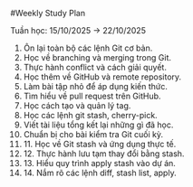 \#Weekly Study Plan



Tuần học: 15/10/2025 -> 22/10/2025

1. Ôn lại toàn bộ các lệnh Git cơ bản.
2. Học về branching và merging trong Git.
3. Thực hành conflict và cách giải quyết.
4. Học thêm về GitHub và remote repository.
5. Làm bài tập nhỏ để áp dụng kiến thức.
6. Tìm hiểu về pull request trên GitHub.
7. Học cách tạo và quản lý tag.
8. Học các lệnh git stash, cherry-pick.
9. Viết tài liệu tổng kết lại những gì đã học.
10. Chuẩn bị cho bài kiểm tra Git cuối kỳ.
11. 11\. Học về Git stash và ứng dụng thực tế.
12. 12\. Thực hành lưu tạm thay đổi bằng stash.
13. 13\. Hiểu quy trình apply stash vào dự án.
14. 14\. Nắm rõ các lệnh diff, stash list, apply.



